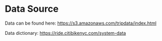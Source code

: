 # Data Source
Data can be found here: https://s3.amazonaws.com/tripdata/index.html

Data dictionary: https://ride.citibikenyc.com/system-data